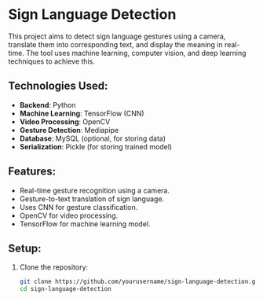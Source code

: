 # Sign Language Detection 

This project aims to detect sign language gestures using a camera, translate them into corresponding text, and display the meaning in real-time. The tool uses machine learning, computer vision, and deep learning techniques to achieve this.

## Technologies Used:
- **Backend**: Python
- **Machine Learning**: TensorFlow (CNN)
- **Video Processing**: OpenCV
- **Gesture Detection**: Mediapipe
- **Database**: MySQL (optional, for storing data)
- **Serialization**: Pickle (for storing trained model)

## Features:
- Real-time gesture recognition using a camera.
- Gesture-to-text translation of sign language.
- Uses CNN for gesture classification.
- OpenCV for video processing.
- TensorFlow for machine learning model.

## Setup:

1. Clone the repository:
   ```bash
   git clone https://github.com/yourusername/sign-language-detection.git
   cd sign-language-detection
